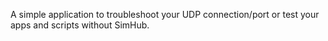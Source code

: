 A simple application to troubleshoot your UDP connection/port or test your apps and scripts without SimHub.
